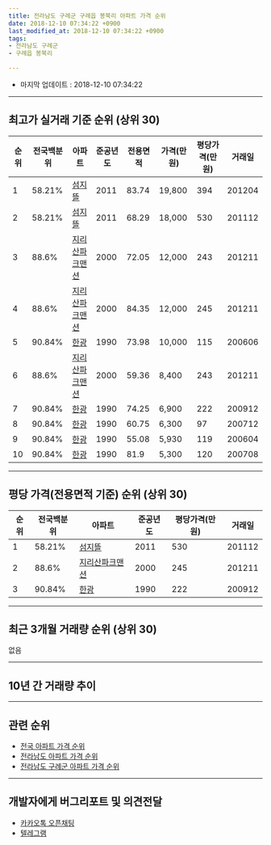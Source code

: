 ```yaml
---
title: 전라남도 구례군 구례읍 봉북리 아파트 가격 순위
date: 2018-12-10 07:34:22 +0900
last_modified_at: 2018-12-10 07:34:22 +0900
tags:
- 전라남도 구례군
- 구례읍 봉북리

---
```


* 마지막 업데이트 : 2018-12-10 07:34:22

---

## 최고가 실거래 기준 순위 (상위 30)


|순위|전국백분위|아파트|준공년도|전용면적|가격(만원)|평당가격(만원)|거래일|
|---|---|---|---|---|---|---|---|
|1|58.21%|[섬지뜰](https://search.naver.com/search.naver?query=%EC%A0%84%EB%9D%BC%EB%82%A8%EB%8F%84+%EA%B5%AC%EB%A1%80%EA%B5%B0+%EA%B5%AC%EB%A1%80%EC%9D%8D+%EB%B4%89%EB%B6%81%EB%A6%AC+%EC%84%AC%EC%A7%80%EB%9C%B0)|2011|83.74|19,800|394|201204|
|2|58.21%|[섬지뜰](https://search.naver.com/search.naver?query=%EC%A0%84%EB%9D%BC%EB%82%A8%EB%8F%84+%EA%B5%AC%EB%A1%80%EA%B5%B0+%EA%B5%AC%EB%A1%80%EC%9D%8D+%EB%B4%89%EB%B6%81%EB%A6%AC+%EC%84%AC%EC%A7%80%EB%9C%B0)|2011|68.29|18,000|530|201112|
|3|88.6%|[지리산파크맨션](https://search.naver.com/search.naver?query=%EC%A0%84%EB%9D%BC%EB%82%A8%EB%8F%84+%EA%B5%AC%EB%A1%80%EA%B5%B0+%EA%B5%AC%EB%A1%80%EC%9D%8D+%EB%B4%89%EB%B6%81%EB%A6%AC+%EC%A7%80%EB%A6%AC%EC%82%B0%ED%8C%8C%ED%81%AC%EB%A7%A8%EC%85%98)|2000|72.05|12,000|243|201211|
|4|88.6%|[지리산파크맨션](https://search.naver.com/search.naver?query=%EC%A0%84%EB%9D%BC%EB%82%A8%EB%8F%84+%EA%B5%AC%EB%A1%80%EA%B5%B0+%EA%B5%AC%EB%A1%80%EC%9D%8D+%EB%B4%89%EB%B6%81%EB%A6%AC+%EC%A7%80%EB%A6%AC%EC%82%B0%ED%8C%8C%ED%81%AC%EB%A7%A8%EC%85%98)|2000|84.35|12,000|245|201211|
|5|90.84%|[한광](https://search.naver.com/search.naver?query=%EC%A0%84%EB%9D%BC%EB%82%A8%EB%8F%84+%EA%B5%AC%EB%A1%80%EA%B5%B0+%EA%B5%AC%EB%A1%80%EC%9D%8D+%EB%B4%89%EB%B6%81%EB%A6%AC+%ED%95%9C%EA%B4%91)|1990|73.98|10,000|115|200606|
|6|88.6%|[지리산파크맨션](https://search.naver.com/search.naver?query=%EC%A0%84%EB%9D%BC%EB%82%A8%EB%8F%84+%EA%B5%AC%EB%A1%80%EA%B5%B0+%EA%B5%AC%EB%A1%80%EC%9D%8D+%EB%B4%89%EB%B6%81%EB%A6%AC+%EC%A7%80%EB%A6%AC%EC%82%B0%ED%8C%8C%ED%81%AC%EB%A7%A8%EC%85%98)|2000|59.36|8,400|243|201211|
|7|90.84%|[한광](https://search.naver.com/search.naver?query=%EC%A0%84%EB%9D%BC%EB%82%A8%EB%8F%84+%EA%B5%AC%EB%A1%80%EA%B5%B0+%EA%B5%AC%EB%A1%80%EC%9D%8D+%EB%B4%89%EB%B6%81%EB%A6%AC+%ED%95%9C%EA%B4%91)|1990|74.25|6,900|222|200912|
|8|90.84%|[한광](https://search.naver.com/search.naver?query=%EC%A0%84%EB%9D%BC%EB%82%A8%EB%8F%84+%EA%B5%AC%EB%A1%80%EA%B5%B0+%EA%B5%AC%EB%A1%80%EC%9D%8D+%EB%B4%89%EB%B6%81%EB%A6%AC+%ED%95%9C%EA%B4%91)|1990|60.75|6,300|97|200712|
|9|90.84%|[한광](https://search.naver.com/search.naver?query=%EC%A0%84%EB%9D%BC%EB%82%A8%EB%8F%84+%EA%B5%AC%EB%A1%80%EA%B5%B0+%EA%B5%AC%EB%A1%80%EC%9D%8D+%EB%B4%89%EB%B6%81%EB%A6%AC+%ED%95%9C%EA%B4%91)|1990|55.08|5,930|119|200604|
|10|90.84%|[한광](https://search.naver.com/search.naver?query=%EC%A0%84%EB%9D%BC%EB%82%A8%EB%8F%84+%EA%B5%AC%EB%A1%80%EA%B5%B0+%EA%B5%AC%EB%A1%80%EC%9D%8D+%EB%B4%89%EB%B6%81%EB%A6%AC+%ED%95%9C%EA%B4%91)|1990|81.9|5,300|120|200708|


---

## 평당 가격(전용면적 기준) 순위 (상위 30)


|순위|전국백분위|아파트|준공년도|평당가격(만원)|거래일|
|---|---|---|---|---|---|
|1|58.21%|[섬지뜰](https://search.naver.com/search.naver?query=%EC%A0%84%EB%9D%BC%EB%82%A8%EB%8F%84+%EA%B5%AC%EB%A1%80%EA%B5%B0+%EA%B5%AC%EB%A1%80%EC%9D%8D+%EB%B4%89%EB%B6%81%EB%A6%AC+%EC%84%AC%EC%A7%80%EB%9C%B0)|2011|530|201112|
|2|88.6%|[지리산파크맨션](https://search.naver.com/search.naver?query=%EC%A0%84%EB%9D%BC%EB%82%A8%EB%8F%84+%EA%B5%AC%EB%A1%80%EA%B5%B0+%EA%B5%AC%EB%A1%80%EC%9D%8D+%EB%B4%89%EB%B6%81%EB%A6%AC+%EC%A7%80%EB%A6%AC%EC%82%B0%ED%8C%8C%ED%81%AC%EB%A7%A8%EC%85%98)|2000|245|201211|
|3|90.84%|[한광](https://search.naver.com/search.naver?query=%EC%A0%84%EB%9D%BC%EB%82%A8%EB%8F%84+%EA%B5%AC%EB%A1%80%EA%B5%B0+%EA%B5%AC%EB%A1%80%EC%9D%8D+%EB%B4%89%EB%B6%81%EB%A6%AC+%ED%95%9C%EA%B4%91)|1990|222|200912|


---

## 최근 3개월 거래량 순위 (상위 30)

없음

---

## 10년 간 거래량 추이


<div style="width:100%;">
    <canvas id="deal_progress" height="250"></canvas>
</div>

<script>
new Chart(document.getElementById("deal_progress"), {
    type: 'line',
    data: {
        labels: ['200812','200901','200902','200903','200904','200905','200906','200907','200908','200909','200910','200911','200912','201001','201002','201003','201004','201005','201006','201007','201008','201009','201010','201011','201012','201101','201102','201103','201104','201105','201106','201107','201108','201109','201110','201111','201112','201201','201202','201203','201204','201205','201206','201207','201208','201209','201210','201211','201212','201301','201302','201303','201304','201305','201306','201307','201308','201309','201310','201311','201312','201401','201402','201403','201404','201405','201406','201407','201408','201409','201410','201411','201412','201501','201502','201503','201504','201505','201506','201507','201508','201509','201510','201511','201512','201601','201602','201603','201604','201605','201606','201607','201608','201609','201610','201611','201612','201701','201702','201703','201704','201705','201706','201707','201708','201709','201710','201711','201712','201801','201802','201803','201804','201805','201806','201807','201808','201809','201810','201811','201812'],
        datasets: [{
            label: '실거래 수',
            pointRadius: 1,
            data: [0, 0, 0, 0, 4, 0, 0, 0, 0, 0, 0, 0, 1, 0, 0, 0, 1, 0, 0, 0, 1, 0, 0, 0, 0, 0, 0, 0, 0, 0, 0, 0, 0, 1, 1, 14, 6, 6, 3, 3, 5, 0, 1, 0, 0, 0, 1, 48, 51, 6, 14, 1, 0, 2, 7, 2, 3, 11, 6, 2, 4, 1, 12, 9, 3, 14, 5, 1, 1, 3, 2, 2, 0, 2, 3, 0, 3, 0, 1, 3, 1, 0, 1, 2, 1, 1, 2, 0, 3, 4, 4, 3, 0, 3, 1, 2, 2, 2, 1, 2, 2, 3, 2, 3, 2, 2, 5, 4, 1, 1, 2, 4, 3, 1, 2, 4, 2, 0, 0, 0, 0],
            borderColor: "rgba(255, 201, 14, 1)",
            backgroundColor: "rgba(255, 201, 14, 0.5)",
            fill: true,
        }]
    },
    options: {
        responsive: true,
        title: {
            display: true,
            text: '10년간 거래량 추이'
        },
        tooltips: {
            mode: 'index',
            intersect: false,
        },
        hover: {
            mode: 'nearest',
            intersect: true
        },
        scales: {
            xAxes: [{
                display: true,
                scaleLabel: {
                    display: true,
                    labelString: '년/월'
                }
            }],
            yAxes: [{
                display: true,
                ticks: {
                    suggestedMin: 0,
                },
                scaleLabel: {
                    display: true,
                    labelString: '실거래 수'
                }
            }]
        }
    }
});

</script>


---

## 관련 순위

- [전국 아파트 가격 순위](https://inasie.github.io/apt-ranking/전국)
- [전라남도 아파트 가격 순위](https://inasie.github.io/apt-ranking/전라남도)
- [전라남도 구례군 아파트 가격 순위](https://inasie.github.io/apt-ranking/전라남도-구례군)


---

## 개발자에게 버그리포트 및 의견전달

- [카카오톡 오픈채팅](https://open.kakao.com/o/gLJUAP4)
- [텔레그램](https://t.me/inasie)


